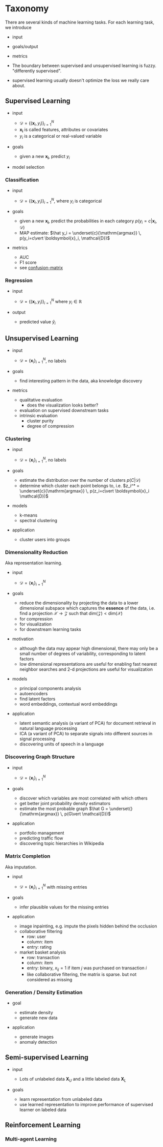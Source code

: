 # Taxonomy

There are several kinds of machine learning tasks. For each learning task, we introduce
- input
- goals/output
- metrics

- The boundary between supervised and unsupervised learning is fuzzy. "differently supervised".
- supervised learning usually doesn't optimize the loss we really care about.


## Supervised Learning

- input
  - $\mathcal{D} = \left\{ \left(\boldsymbol{x} _i, y_i  \right)  \right\}_{i=1}^N$
  - $\boldsymbol{x_i}$ is called features, attributes or covariates
  - $y_i$ is a categorical or real-valued variable

- goals
  - given a new $\boldsymbol{x_i}$, predict $y_i$


- model selection


### Classification
- input
  - $\mathcal{D} = \left\{ \left(\boldsymbol{x} _i, y_i  \right)  \right\}_{i=1}^N$, where $y_i$ is categorical

- goals
  - given a new $\boldsymbol{x_i}$, predict the probabilities in each category $p(y_i=c\vert \boldsymbol{x}_i, \mathcal{D})$
  - MAP estimate: $\hat y_i = \underset{c}{\mathrm{argmax}} \, p(y_i=c\vert \boldsymbol{x}_i, \mathcal{D})$

- metrics
  - AUC
  - F1 score
  - see [confusion-matrix](../13-statistics/33-confusion-matrix.md)

### Regression
- input
  - $\mathcal{D} = \left\{ \left(\boldsymbol{x} _i, y_i  \right)  \right\}_{i=1}^N$ where $y_i\in \mathbb{R}$

- output
  - predicted value $\hat y_i$

## Unsupervised Learning


- input
  - $\mathcal{D} = \left\{ \boldsymbol{x} _i  \right\}_{i=1}^N$, no labels

- goals
  - find interesting pattern in the data, aka knowledge discovery

- metrics
  - qualitative evaluation
    - does the visualization looks better?
  - evaluation on supervised downstream tasks
  - intrinsic evaluation
    - cluster purity
    - degree of compression




### Clustering

- input
  - $\mathcal{D} = \left\{ \boldsymbol{x} _i  \right\}_{i=1}^N$, no labels

- goals
  - estimate the distribution over the number of clusters $p(C \vert \mathcal{D})$
  - determine which cluster each point belongs to, i.e. $z_i^* = \underset{c}{\mathrm{argmax}} \, p(z_i=c\vert \boldsymbol{x}_i \mathcal{D})$

- models
  - k-means
  - spectral clustering

- application
  - cluster users into groups



### Dimensionality Reduction

Aka representation learning.

- input
  - $\mathcal{D} = \left\{ \boldsymbol{x} _i  \right\}_{i=1}^N$
- goals
  - reduce the dimensionality by projecting the data to a lower dimensional subspace which captures the **essence** of the data, i.e. find a projection $\mathcal{X} \rightarrow \mathcal{Z}$ such that $\mathrm{dim}  \left( \mathcal{Z} \right)  < \mathrm{dim} \left( \mathcal{X} \right)$
  - for compression
  - for visualization
  - for downstream learning tasks

- motivation
  - although the data may appear high dimensional, there may only be a small number of degrees of variability, corresponding to latent factors
  - low dimensional representations are useful for enabling fast nearest neighbor searches and 2-d projections are useful for visualization

- models
  - principal components analysis
  - autoencoders
  - find latent factors
  - word embeddings, contextual word embeddings

- application
  - latent semantic analysis (a variant of PCA) for document retrieval in natural language processing
  - ICA (a variant of PCA) to separate signals into different sources in signal processing
  - discovering units of speech in a language



### Discovering Graph Structure

- input
  - $\mathcal{D} = \left\{ \boldsymbol{x} _i  \right\}_{i=1}^N$

- goals
  - discover which variables are most correlated with which others
  - get better joint probability density estimators
  - estimate the most probable graph $\hat G = \underset{}{\mathrm{argmax}} \, p(G\vert \mathcal{D})$

- application
  - portfolio management
  - predicting traffic flow
  - discovering topic hierarchies in Wikipedia

### Matrix Completion

Aka imputation.

- input
  - $\mathcal{D} = \left\{ \boldsymbol{x} _i  \right\}_{i=1}^N$ with missing entries

- goals
  - infer plausible values for the missing entries

- application
  - image inpainting, e.g. impute the pixels hidden behind the occlusion
  - collaborative filtering
    - row: user
    - column: item
    - entry: rating
  - market basket analysis
    - row: transaction
    - column: item
    - entry: binary, $x_{ij}=1$ if item $j$ was purchased on transaction $i$
    - like collaborative filtering,
          the matrix is sparse. but not considered as missing

### Generation / Density Estimation

- goal
  - estimate density
  - generate new data

- application
  - generate images
  - anomaly detection


## Semi-supervised Learning

- input
  - Lots of unlabeled data $\boldsymbol{X}_U$ and a little labeled data $\boldsymbol{X}_L$

- goals
  - learn representation from unlabeled data
  - use learned representation to improve performance of supervised learner on labeled data


## Reinforcement Learning

### Multi-agent Learning
